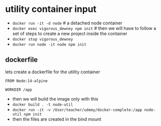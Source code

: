 # utility container input

- `docker run -it -d node` # a detached node container
- `docker exec vigorous_dewney npm init` # then we will have to follow a set of steps to create a new project inside the container
- `docker stop vigorous_dewney`
- `docker run node -it node npm init`

## dockerfile

lets create a dockerfile for the utility container

```
FROM Node:14-alpine

WORKDIR /app 
```

- then we will build the image only with this
- `docker build . -t node-util`
- `docker run -it -v /User/teacher/udemy/docker-complete:/app node-util npm init`
- then the files are created in the bind mount